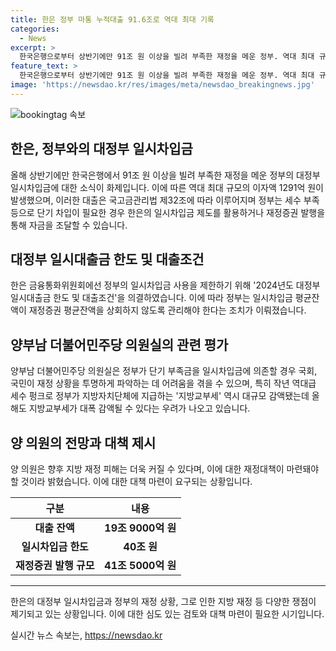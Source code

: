 ```yaml
---
title: 한은 정부 마통 누적대출 91.6조로 역대 최대 기록
categories:
  - News
excerpt: >
  한국은행으로부터 상반기에만 91조 원 이상을 빌려 부족한 재정을 메운 정부. 역대 최대 규모로 91조 6000억 원을 빌렸으며, 이는 14년 만에 최대 규모다. 이에 따라 정부가 한은에 지급한 이자액은 1291억 원으로 역대 최대 규모이며, 일시차입금은 통합계정 잔액 기준으로 40조 원을 한도로 하고 있다. 양 의원실은 정부가 일시차입금에 의존할 경우 국회, 국민이 재정 상황을 투명하게 파악하기 어려워진다고 우려했다.
feature_text: >
  한국은행으로부터 상반기에만 91조 원 이상을 빌려 부족한 재정을 메운 정부. 역대 최대 규모로 91조 6000억 원을 빌렸으며, 이는 14년 만에 최대 규모다. 이에 따라 정부가 한은에 지급한 이자액은 1291억 원으로 역대 최대 규모이며, 일시차입금은 통합계정 잔액 기준으로 40조 원을 한도로 하고 있다. 양 의원실은 정부가 일시차입금에 의존할 경우 국회, 국민이 재정 상황을 투명하게 파악하기 어려워진다고 우려했다.
image: 'https://newsdao.kr/res/images/meta/newsdao_breakingnews.jpg'
---
```


<p><img src="https://newsdao.kr/res/images/meta/newsdao_breakingnews.jpg" alt="bookingtag 속보" /></p>

<h2 data-ke-size="size26">한은, 정부와의 대정부 일시차입금</h2>

<p data-ke-size="size16">올해 상반기에만 한국은행에서 91조 원 이상을 빌려 부족한 재정을 메운 정부의 대정부 일시차입금에 대한 소식이 화제입니다. 이에 따른 역대 최대 규모의 이자액 1291억 원이 발생했으며, 이러한 대출은 국고금관리법 제32조에 따라 이루어지며 정부는 세수 부족 등으로 단기 차입이 필요한 경우 한은의 일시차입금 제도를 활용하거나 재정증권 발행을 통해 자금을 조달할 수 있습니다.</p>

<h2 data-ke-size="size26">대정부 일시대출금 한도 및 대출조건</h2>

<p data-ke-size="size16">한은 금융통화위원회에선 정부의 일시차입금 사용을 제한하기 위해 '2024년도 대정부 일시대출금 한도 및 대출조건'을 의결하였습니다. 이에 따라 정부는 일시차입금 평균잔액이 재정증권 평균잔액을 상회하지 않도록 관리해야 한다는 조치가 이뤄졌습니다.</p>

<h2 data-ke-size="size26">양부남 더불어민주당 의원실의 관련 평가</h2>

<p data-ke-size="size16">양부남 더불어민주당 의원실은 정부가 단기 부족금을 일시차입금에 의존할 경우 국회, 국민이 재정 상황을 투명하게 파악하는 데 어려움을 겪을 수 있으며, 특히 작년 역대급 세수 펑크로 정부가 지방자치단체에 지급하는 '지방교부세' 역시 대규모 감액됐는데 올해도 지방교부세가 대폭 감액될 수 있다는 우려가 나오고 있습니다.</p>

<h2 data-ke-size="size26">양 의원의 전망과 대책 제시</h2>

<p data-ke-size="size16">양 의원은 향후 지방 재정 피해는 더욱 커질 수 있다며, 이에 대한 재정대책이 마련돼야 할 것이라 밝혔습니다. 이에 대한 대책 마련이 요구되는 상황입니다.</p>

<table>
    <thead>
        <tr>
            <th style="text-align: center;">구분</th>
            <th style="text-align: center;">내용</th>
        </tr>
    </thead>
    <tbody>
        <tr>
            <td style="text-align: center;"><b>대출 잔액</b></td>
            <td style="text-align: center;"><b>19조 9000억 원</b></td>
        </tr>
        <tr>
            <td style="text-align: center;"><b>일시차입금 한도</b></td>
            <td style="text-align: center;"><b>40조 원</b></td>
        </tr>
        <tr>
            <td style="text-align: center;"><b>재정증권 발행 규모</b></td>
            <td style="text-align: center;"><b>41조 5000억 원</b></td>
        </tr>
    </tbody>
</table>

<hr>

<p data-ke-size="size16">한은의 대정부 일시차입금과 정부의 재정 상황, 그로 인한 지방 재정 등 다양한 쟁점이 제기되고 있는 상황입니다. 이에 대한 심도 있는 검토와 대책 마련이 필요한 시기입니다.</p>
실시간 뉴스 속보는, <a href="https://newsdao.kr" rel="dofollow">https://newsdao.kr</a>


